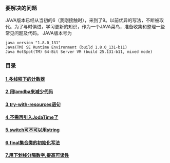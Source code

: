 ### 要解决的问题
JAVA版本已经从当初的6（我刚接触时），来到了9。以前优异的写法，不断被取代。为了与时俱进，学习更新的知识，作为一个JAVA菜鸟，准备收集和整理一些常见问题及代码。
JAVA版本号为
```$xslt
java version "1.8.0_131"
Java(TM) SE Runtime Environment (build 1.8.0_131-b11)
Java HotSpot(TM) 64-Bit Server VM (build 25.131-b11, mixed mode)

```

### 目录
#### [1.多线程下的计数器](cookbook-doc/1.md)
#### [2.用lamdba来减少代码](cookbook-doc/2.md)
#### [3.try-with-resources语句](cookbook-doc/3.md)
#### [4.不需再引入JodaTime了](cookbook-doc/4.md)
#### [5.switch可不可以用string](cookbook-doc/5.md)
#### [6.final集合类的初始化写法](cookbook-doc/6.md)
#### [7.用下划线分隔数字,提高可读性](cookbook-doc/7.md) 